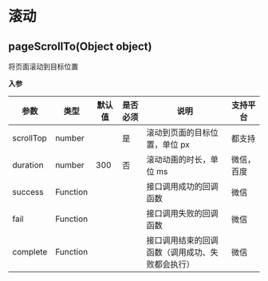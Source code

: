 
# 滚动

## pageScrollTo(Object object)

将页面滚动到目标位置

**入参**

| 参数      | 类型   | 默认值|是否必须 |说明                |        支持平台               |
| --------- | ------ | ------|------------|------------|------------ |
| scrollTop | number | | 是 |滚动到页面的目标位置，单位 px |  都支持
| duration | number |300|否| 滚动动画的时长，单位 ms |  微信，百度
| success | Function | ||接口调用成功的回调函数 |  微信
| fail | Function | ||接口调用失败的回调函数 |  微信
| complete | Function ||| 接口调用结束的回调函数（调用成功、失败都会执行） |  微信